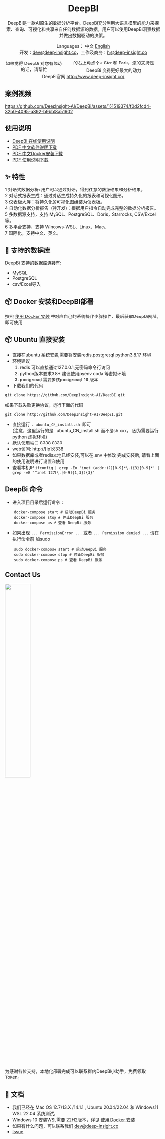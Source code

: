 <h1 align="center">DeepBI</h1>

<div align="center">

DeepBi是一款AI原生的数据分析平台。DeepBi充分利用大语言模型的能力来探索、查询、可视化和共享来自任何数据源的数据。用户可以使用DeepBi洞察数据并做出数据驱动的决策。


</div>




<div align="center">

  Languages： 中文 [English](README.md)<br>
 开发：dev@deep-insight.co，工作及商务：hi@deep-insight.co

  <div style="display: flex; align-items: center;">
    如果觉得 DeepBi 对您有帮助的话，请帮忙<a style="display: flex; align-items: center;margin:0px 6px" target="_blank" href='https://github.com/DeepInsight-AI/DeepBi'></a>
    的右上角点个⭐ Star 和 Fork，您的支持是 DeepBi 变得更好最大的动力
  </div>
</div>
<div align="center">
    DeepBI官网 <a href="http://www.deep-insight.co/" target="_blank">http://www.deep-insight.co/</a>
</div>



## 案例视频

https://github.com/DeepInsight-AI/DeepBi/assets/151519374/f0d2fcd4-32b0-4095-a892-b9bbf8a51602

## 使用说明
- [DeepBi 在线使用说明](client/app/assets/images/cn/user_manual_cn.md)
- [PDF 中文软件说明下载](./user_manual/中文软件说明.pdf)
- [PDF 中文Docker安装下载](./user_manual/中文docker安装说明.pdf)
- [PDF 使用说明下载](./user_manual/中文使用说明.pdf)


## ✨ 特性

1 对话式数据分析: 用户可以通过对话，得到任意的数据结果和分析结果。\
2 对话式报表生成：通过对话生成持久化的报表和可视化图形。\
3 仪表板大屏：将持久化的可视化图组装为仪表板。\
4 自动化数据分析报告（待开发)：根据用户指令自动完成完整的数据分析报告。\
5 多数据源支持，支持 MySQL、PostgreSQL、Doris，Starrocks, CSV/Excel等。\
6 多平台支持，支持 Windows-WSL、Linux、Mac。\
7 国际化，支持中文、英文。


## 🚀 支持的数据库

DeepBi 支持的数据库连接有:
- MySQL
- PostgreSQL
- csv/Excel导入

## 📦 Docker 安装和DeepBI部署

按照 [使用 Docker 安装](Docker_install_CN.md) 中对应自己的系统操作步骤操作，最后获取DeepBi网址，即可使用

## 📦 Ubuntu 直接安装


- 直接在ubuntu 系统安装,需要将安装redis,postgresql python3.8.17 环境
- 环境建议
    1. redis 可以直接通过127.0.0.1,无密码命令行访问
    2. python版本要求3.8+ 建议使用pyenv coda 等虚拟环境
    3. postgresql 需要安装postgresql-16 版本
- 下载我们的代码
 ```
git clone https://github.com/DeepInsight-AI/DeepBI.git
 ```
如果下载失败更换协议，运行下面的代码
 ```
git clone http://github.com/DeepInsight-AI/DeepBI.git
 ```
- 直接运行 ```. ubuntu_CN_install.sh ```即可 <br>(注意，这里运行的是 . ubuntu_CN_install.sh 而不是sh xxx， 因为需要运行python 虚拟环境)
- 默认使用端口 8338 8339
- web访问: http://[ip]:8338
- 如果数据库或者redis本地已经安装,可以在.env 中修改
    完成安装后, 请看上面的使用说明进行设置和使用
- 查看本机IP ```ifconfig | grep -Eo 'inet (addr:)?([0-9]*\.){3}[0-9]*' | grep -vE '^inet 127(\.[0-9]{1,3}){3}'```

## DeepBi 命令

- 进入项目目录后运行命令：
```
    docker-compose start # 启动DeepBi 服务
    docker-compose stop # 停止DeepBi 服务
    docker-compose ps # 查看 DeepBi 服务
```
- 如果出现 ```... PermissionError ...``` 或者 ```... Permission denied ...``` 请在执行命令前 加sudo
```
    sudo docker-compose start # 启动DeepBi 服务
    sudo docker-compose stop # 停止DeepBi 服务
    sudo docker-compose ps # 查看 DeepBi 服务
```

## Contact Us

<a><img src="https://github.com/DeepInsight-AI/DeepBI/assets/151519374/b0ba1fc3-8c71-4bf7-bd53-ecf17050581a" width="40%"/></a>
<br>
为感谢各位支持，本地化部署完成可以联系群内DeepBI小助手，免费领取Token。




## 📑 文档
- 我们已经在 Mac OS 12.7/13.X /14.1.1 , Ubuntu 20.04/22.04 和  Windows11 WSL 22.04 系统测试。
- Windows 10 安装WSL需要 22H2版本，详见  [使用 Docker 安装](Docker_install_CN.md)
- 如果有什么问题，可以联系我们 dev@deep-insight.co
- <a href="https://github.com/DeepInsight-AI/DeepBi/issues">Issue</a>

